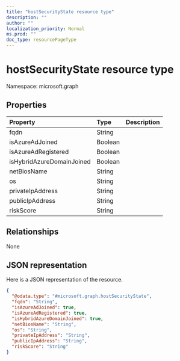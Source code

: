 ```yaml
---
title: "hostSecurityState resource type"
description: ""
author: ""
localization_priority: Normal
ms.prod: ""
doc_type: resourcePageType
---
```


# hostSecurityState resource type


Namespace: microsoft.graph



## Properties
|Property|Type|Description|
|:---|:---|:---|
|fqdn|String||
|isAzureAdJoined|Boolean||
|isAzureAdRegistered|Boolean||
|isHybridAzureDomainJoined|Boolean||
|netBiosName|String||
|os|String||
|privateIpAddress|String||
|publicIpAddress|String||
|riskScore|String||

## Relationships
None

## JSON representation
Here is a JSON representation of the resource.
<!-- {
  "blockType": "resource",
  "@odata.type": "microsoft.graph.hostSecurityState"
}
-->
``` json
{
  "@odata.type": "#microsoft.graph.hostSecurityState",
  "fqdn": "String",
  "isAzureAdJoined": true,
  "isAzureAdRegistered": true,
  "isHybridAzureDomainJoined": true,
  "netBiosName": "String",
  "os": "String",
  "privateIpAddress": "String",
  "publicIpAddress": "String",
  "riskScore": "String"
}
```

